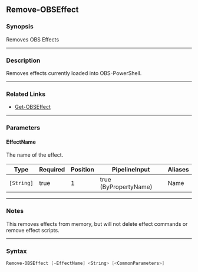 Remove-OBSEffect
----------------

### Synopsis
Removes OBS Effects

---

### Description

Removes effects currently loaded into OBS-PowerShell.

---

### Related Links
* [Get-OBSEffect](Get-OBSEffect.md)

---

### Parameters
#### **EffectName**
The name of the effect.

|Type      |Required|Position|PipelineInput        |Aliases|
|----------|--------|--------|---------------------|-------|
|`[String]`|true    |1       |true (ByPropertyName)|Name   |

---

### Notes
This removes effects from memory, but will not delete effect commands or remove effect scripts.

---

### Syntax
```PowerShell
Remove-OBSEffect [-EffectName] <String> [<CommonParameters>]
```
